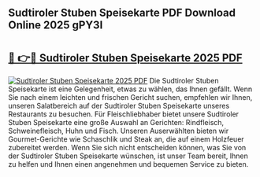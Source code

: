 ## Sudtiroler Stuben Speisekarte PDF Download Online 2025 gPY3I

# <h2><a href="http://gc5tj4x.nevu.top/?p=Sudtiroler+Stuben+Speisekarte">🔗 👉🔴 Sudtiroler Stuben Speisekarte 2025 PDF</a></h2>

[![Sudtiroler Stuben Speisekarte 2025 PDF](https://i.imgur.com/dBaPXMq.png)](http://gc5tj4x.nevu.top/?p=Sudtiroler+Stuben+Speisekarte)
Die Sudtiroler Stuben Speisekarte ist eine Gelegenheit, etwas zu wählen, das Ihnen gefällt. Wenn Sie nach einem leichten und frischen Gericht suchen, empfehlen wir Ihnen, unseren Salatbereich auf der Sudtiroler Stuben Speisekarte unseres Restaurants zu besuchen. Für Fleischliebhaber bietet unsere Sudtiroler Stuben Speisekarte eine große Auswahl an Gerichten: Rindfleisch, Schweinefleisch, Huhn und Fisch. Unseren Auserwählten bieten wir Gourmet-Gerichte wie Schaschlik und Steak an, die auf einem Holzfeuer zubereitet werden. Wenn Sie sich nicht entscheiden können, was Sie von der Sudtiroler Stuben Speisekarte wünschen, ist unser Team bereit, Ihnen zu helfen und Ihnen einen angenehmen und bequemen Service zu bieten.
